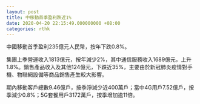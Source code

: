 ```yaml
---
layout: post
title: 中移動首季盈利跌近1%
date: 2020-04-20 22:15:49.000000000 +08:00
categories: rthk
---
```


中國移動首季盈利235億元人民幣，按年下跌0.8%。

集團上季營運收入1813億元，按年減少2%，其中通信服務收入1689億元，上升1.8%。銷售產品收入及其他124億元，下跌近35%，主要由於新冠肺炎疫情對手機、物聯網設備等商品銷售產生較大影響。

期內移動客戶總數9.46億戶，按季淨減少近400萬戶；當中4G用戶7.52億戶，按季減少0.8%；5G套餐用戶3172萬戶，按季增加逾11倍。
